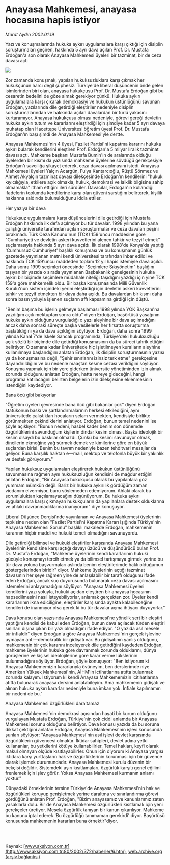 # Anayasa Mahkemesi, anayasa hocasına hapis istiyor

*Murat Aydın 2002.01.19*

<div>
 <p class="spot">
  Yazı ve konuşmalarında hukuka aykırı uygulamalara karşı çıktığı için disiplin soruşturmaları geçiren, hakkında 5 ayrı dava açılan Prof. Dr. Mustafa Erdoğan'a son olarak Anayasa Mahkemesi üyeleri bir tazminat, bir de ceza davası açtı
 </p>
 <p class="metin">
 </p>
 <img border="0" src="/web/20020429045111im_/http://www.aksiyon.com.tr/2002/372/resimler/anayasa.jpg"/>
 <p class="metin">
  Zor zamanda konuşmak, yapılan hukuksuzluklara karşı çıkmak her hukukçunun harcı değil şüphesiz. Türkiye'de liberal düşüncenin önde gelen isimlerinden biri olan, anayasa hukukçusu  Prof. Dr. Mustafa Erdoğan gibi bu cesaretin bedelini de göze almak gerekiyor çünkü.  Hukuka aykırı uygulamalara karşı çıkarak  demokrasiyi ve hukukun üstünlüğünü savunan Erdoğan, yazılarında dile getirdiği eleştiriler nedeniyle disiplin soruşturmalarından ve hakkında açılan  davalardan bir türlü yakasını kurtaramıyor.  Anayasa hukukçusu olması nedeniyle, görevi gereği devletin hukuka aykırı tutum ve kararlarını eleştirdiği için şimdiye kadar 5 ayrı davaya muhatap olan Hacettepe Üniversitesi öğretim üyesi Prof. Dr. Mustafa Erdoğan'ın başı şimdi de Anayasa Mahkemesi'yle dertte.
 </p>
 <p class="metin">
  Anayasa Mahkemesi'nin 4 üyesi, Fazilet Partisi'ni kapatma kararını hukuka aykırı bularak kendilerini eleştiren Prof. Erdoğan'a  5 milyar liralık tazminat davası açtı. Mahkeme başkanı Mustafa Bumin'in de aralarında olduğu üyelerden bir kısmı da yazısında mahkeme üyelerine sövdüğü gerekçesiyle Erdoğan'ı savcılığa şikayet ederek, ceza davası açılmasını istedi.  Anayasa Mahkemesi üyeleri Yalçın Acargün, Fulya Kantarcıoğlu, Rüştü Sönmez ve Ahmet Akyalçın tazminat davası dilekçesinde Erdoğan'ın kendilerini "hukuk kıyıcılığıyla, etkilere açık olmakla, hukuk, demokrasi ve laiklik bilgisine sahip olmamakla" itham ettiğini ileri sürdüler. Davacılar, Erdoğan'ın kullandığı ifadelerin toplumda kendilerine karşı olan güveni sarstığını belirterek, kişilik haklarına saldırıda bulunulduğunu iddia ettiler.
 </p>
 <p class="metin">
  Her yazıya bir dava
 </p>
 <p class="metin">
  Hukuksuz uygulamalara karşı düşüncelerini dile getirdiği için Mustafa Erdoğan hakkında ilk defa açılmıyor bu tür davalar. 1998 yılından bu yana çalıştığı üniversite tarafından açılan soruşturmalar ve ceza davaları peşini bırakmadı. Türk Ceza Kanunu'nun (TCK) 159'uncu maddesine göre "Cumhuriyeti ve devletin askeri kuvvetlerini alenen tahkir ve tezyif etmek" suçlamasıyla hakkında 5 ayrı dava açıldı. İlk olarak 1998'de Konya'da yaptığı 'Cumhursuz Cumhuriyet' başlıklı konuşması ve bu konuşmanın günlük gazetede yayınlanan metni kendi üniversitesi tarafından ihbar edildi ve hakkında TCK 159'uncu  maddeden toplam 12 yıl hapis istemiyle dava açıldı. Daha sonra 1999 seçimleri öncesinde "Seçimlere Sıkıyönetim" başlığını taşıyan bir yazıda o sırada yayınlanan  Başbakanlık genelgesinin hukuka aykırı bir biçimde seçimlere müdahale niteliği taşıdığını yazdığı için yine TCK 159'a göre mahkemelik oldu. Bir başka konuşmasında Milli Güvenlik Kurulu'nun sistem içindeki yerini eleştirdiği için devletin askeri kuvvetlerini tahkir ve tezyif etmekten bir dava daha açıldı. Bu davalardan bir kısmı daha sonra basın yoluyla işlenen suçların affı kapsamına girdiği için düştü.
 </p>
 <p class="metin">
  "Benim başıma bu işlerin gelmeye başlaması 1998 yılında YÖK Başkanı'na yazdığım açık mektuptan sonra oldu" diyen Erdoğan, başörtüsü yasağının hukuka aykırı olduğunu vurguladığı o yazı aleyhine bir dava açılmadığını ancak daha sonraki süreçte başka vesilelerle her fırsatta soruşturma başlatıldığını ya da dava açıldığını söylüyor. Erdoğan, daha sonra 1999 yılında Kanal 7'de İskele Sancak programında, Türkiye'deki hukuksuzluğu açık sözlü bir biçimde dile getirdiği konuşmasının da bu süreci tahrik ettiğini belirtiyor. O zamana kadar üniversitede hiç işletilmeyen kuralların aleyhine kullanılmaya başlandığını anlatan Erdoğan, ilk disiplin soruşturmasının yazısı ya da konuşmasına değil, "Şehir sınırlarını izinsiz terk etme" gerekçesine dayandırıldığını ve bu nedenle maaştan kesme cezası verildiğini söylüyor. Konuşma yapmak için bir yere giderken üniversite yönetiminden izin almak zorunda olduğunu anlatan Erdoğan, hatta nereye gideceğini, hangi programa katılacağını belirten belgelerin izin dilekçesine eklenmesinin istendiğini kaydediyor.
 </p>
 <p class="metin">
  Bana öcü gibi bakıyorlar
 </p>
 <p class="metin">
  "Öğretim üyeleri çevresinde bana öcü gibi bakanlar çok" diyen Erdoğan statükonun baskı ve şartlandırmalarının herkesi etkilediğini, aynı üniversitede çalıştıkları hocaların selam vermekten, kendisiyle birlikte görünmekten çekindiklerini anlatıyor. Erdoğan, bunun temel nedenini ise şöyle açıklıyor: "Bunun nedeni, hasbel kader benim son dönemde özgürlüklerini savunduğum kişilerin dindar kesim olması. Başka ideolojik bir kesim olsaydı bu baskılar olmazdı. Çünkü bu kesimi savunuyor olmak, dincilerin ekmeğine yağ sürmek demek ve kimilerine göre en büyük suçlardan birisi. Benim bu tavrım nedeniyle bazen tehditvari mesajlar da geliyor. Buna karşılık halktan e—mail, mektup ve telofonla büyük bir yakınlık ve  destek görüyorum."
 </p>
 <p class="metin">
  Yapılan hukuksuz uygulamaları eleştirerek hukukun üstünlüğünü savunmasına rağmen aynı hukuksuzluğun kendisini de mağdur ettiğini anlatan Erdoğan, "Bir Anayasa hukukçusu olarak bu yapılanlara göz yummam mümkün değil. Bariz bir hukuka aykırılık gördüğüm zaman vicdanım elvermiyor, bunu söylemeden edemiyorum. Ahlaki olarak bu sorumluluktan kaçılamayacağını düşünüyorum. Bu hukuka aykırı uygulamalara karşı çıkmayan hukukçuların da yapılanlara destek olduklarına ve ahlaki davranmadıklarına inanıyorum" diye konuşuyor.
 </p>
 <p class="metin">
  Liberal Düşünce Dergisi'nde yayınlanan ve Anayasa Mahkemesi üyelerinin tepkisine neden olan "Fazilet Partisi'ni Kapatma Kararı Işığında Türkiye'nin Anayasa Mahkemesi Sorunu" başlıklı makalede Erdoğan, mahkemenin kararının hiçbir maddi ve hukuki temeli olmadığını savunuyordu.
 </p>
 <p class="metin">
  Dile getirdiği bilimsel ve hukuki eleştiriler karşısında Anayasa Mahkemesi üyelerinin kendisine karşı açtığı davayı üzücü ve düşündürücü bulan Prof. Dr. Mustafa Erdoğan, "Mahkeme üyelerinin kendi kararlarının hukuki gücüyle konuşmayı tercih etmek ya da bilimsel tartışmaya girmek yerine bu tür dava yoluna başvurmaları aslında benim eleştirilerimde haklı olduğumun göstergelerinden biridir" diyor. Mahkeme üyelerinin açtığı tazminat davasının her şeye rağmen yine de anlaşılabilir bir tarafı olduğunu ifade eden Erdoğan, ancak suç duyurusunda bulunarak ceza davası açılmasını istemelerini anlayamadığını söylüyor:  "Anayasa Mahkemesi üyeleri kendilerini yazı yoluyla, hukuki açıdan eleştiren bir anayasa hocasının hapsedilmesini nasıl isteyebiliyorlar, anlamak gerçekten zor. Üyeler kendi kararlarının ikna ediciliğine, eleştiriler karşısında ayakta kalabileceğine kendileri de inanmıyor olsa gerek ki bu tür davalar açma ihtiyacı duyuyorlar."
 </p>
 <p class="metin">
  Dava konusu olan yazısında Anayasa Mahkemesi'ne yönelik sert bir eleştiri yaptığını kendisi de kabul eden Erdoğan, bunun dava açılacak türden eleştiri sınırları dışına çıkan bir yazı olmadığını ifade ediyor. "O yazıda asıl mesele bir infialdir" diyen Erdoğan'a göre Anayasa Mahkemesi'nin gerçek işlevine uymayan anti—demokratik bir gidişatı var. Bu  gidişatının yanlış olduğunu, mahkemenin bir çok kararını inceleyerek dile getirdiğini kaydeden Erdoğan, mahkeme üyelerinin hukuka göre davranmak zorunda olduklarını, dünya görüşlerine ve kişisel ideolojilerine göre karar verme lükslerinin  bulunmadığını söylüyor. Erdoğan, şöyle konuşuyor: "Ben istiyorum ki Anayasa Mahkememizin kararlarıyla övüneyim, ben derslerimde niye Amerikan Yüksek Mahkemesi'nin, AİHM'in ictihatlarına atıfta bulunmak zorunda kalayım. İstiyorum ki kendi Anayasa Mahkememizin icitihatlarına atıfta bulunarak  anayasa dersimi anlatabileyim. Ama mahkemenin gidişatı ve alınan hukuka aykırı kararlar nedeniyle  buna imkan yok. İnfiale kapılmamın bir nedeni de bu."
 </p>
 <p class="metin">
  Anayasa Mahkemesi özgürlükleri daraltamaz
 </p>
 <p class="metin">
  Anayasa Mahkemesi'nin demokrasi açısından hayati bir kurum olduğunu vurgulayan Mustafa Erdoğan, Türkiye'nin çok ciddi anlamda bir Anayasa Mahkemesi sorunu olduğunu belirtiyor. Dava konusu yazıda da bu soruna dikkat çektiğini anlatan Erdoğan, Anayasa Mahkemesi'nin  işlevi konusunda şunları söylüyor: "Anayasa Mahkemesi'nin asıl işlevi devlet karşısında özgürlüklerin güvencesi olmaktır. İktidar sahipleri, devlet adına yetki kullananlar, bu yetkilerini kötüye kullanabilirler. Temel hakları, keyfi olarak makul olmayan ölçüde kısıtlayabilirler. Onun  için diyorum ki Anayasa yargısı iktidara karşı yurttaşların hak ve özgürlüklerinin korunması için  bir güvence olarak işlemek durumundadır. Anayasa Mahkemesi kurulu düzenin bir bekçisi değildir. Sistemdeki aşırı kısıtlamaları, özgürlük karşıtı genel eğilimi frenlemek için işlev görür. Yoksa Anayasa Mahkemesi kurmanın anlamı yoktur."
 </p>
 <p class="metin">
  Dünyadaki örneklerinin tersine Türkiye'de Anayasa Mahkemesi'nin hak ve özgürlükleri koruyup genişletmek yerine daraltma ve sınırlandırma görevi gördüğünü anlatan Prof. Erdoğan, "Bizim anayasamız ve kanunlarımız zaten yasaklarla dolu. Bir de Anayasa Mahkemesi özgürlükleri kısıtlamak için yeni gerekçeler üretiyor. Mesela özgürlük tanıyan bir kanun çıkarılıyor. Mahkeme bu kanunu iptal ederek 'Bu özgürlüğü tanımaman gerekirdi' diyor. Başörtüsü konusunda mahkemenin kararları buna örnektir"diyor.
 </p>
 <p class="metin">
 </p>
 <br/>
 <br/>
</div>

Kaynak: [www.aksiyon.com.tr](http://www.aksiyon.com.tr:80/2002/372/haberler/6.htm), [web.archive.org (arşiv bağlantısı)](http://web.archive.org/web/20020429045111/http://www.aksiyon.com.tr:80/2002/372/haberler/6.htm)
